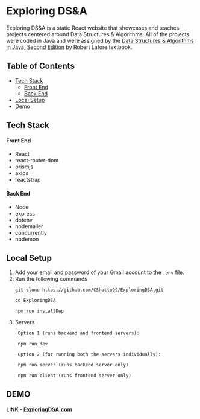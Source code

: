 # Exploring DS&A

Exploring DS&A is a static React website that showcases and teaches projects centered around Data Structures & Algorithms. All of the projects were coded in Java and were assigned by the [Data Structures & Algorithms in Java, Second Edition](http://web.fi.uba.ar/~jvillca/hd/public/books/Data_Structures_and_Algorithms_in_Java_2nd_Edition.pdf) by Robert Lafore textbook.

## Table of Contents

- [Tech Stack](#tech-stack)
  - [Front End](#front-end)
  - [Back End](#back-end)
- [Local Setup](#local-setup)
- [Demo](#demo)

## Tech Stack

#### Front End
* React
* react-router-dom
* prismjs
* axios
* reactstrap

#### Back End
* Node
* express
* dotenv
* nodemailer
* concurrently
* nodemon

## Local Setup
1. Add your email and password of your Gmail account to the `.env` file.
2. Run the following commands
    ```
    git clone https://github.com/CShatto99/ExploringDSA.git
    
    cd ExploringDSA
    
    npm run installDep
    ```
3. Servers
   ```
    Option 1 (runs backend and frontend servers):
    
    npm run dev
    
    Option 2 (for running both the servers individually):
    
    npm run server (runs backend server only)
    
    npm run client (runs frontend server only)
    ```

## DEMO

#### LINK - [ExploringDSA.com](https://exploringdsa.herokuapp.com)

